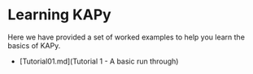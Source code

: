 # Learning KAPy

Here we have provided a set of worked examples to help you learn the basics of KAPy.

* [Tutorial01.md](Tutorial 1 - A basic run through)